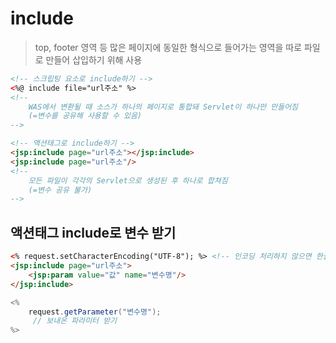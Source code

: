 # include

> top, footer 영역 등 많은 페이지에 동일한 형식으로 들어가는 영역을 따로 파일로 만들어 삽입하기 위해 사용
> 

```html
<!-- 스크립팅 요소로 include하기 -->
<%@ include file="url주소" %>
<!--
	WAS에서 변환될 때 소스가 하나의 페이지로 통합돼 Servlet이 하나만 만들어짐
	(=변수를 공유해 사용할 수 있음)
-->

<!-- 액션태그로 include하기 -->
<jsp:include page="url주소"></jsp:include>
<jsp:include page="url주소"/>
<!--
	모든 파일이 각각의 Servlet으로 생성된 후 하나로 합쳐짐
	(=변수 공유 불가)
-->
```

## 액션태그 include로 변수 받기

```html
<% request.setCharacterEncoding("UTF-8"); %> <!-- 인코딩 처리하지 않으면 한글이 깨짐 -->
<jsp:include page="url주소">
	<jsp:param value="값" name="변수명"/>
</jsp:include>
```

```java
<%
	request.getParameter("변수명");
	 // 보내온 파라미터 받기
%>
```